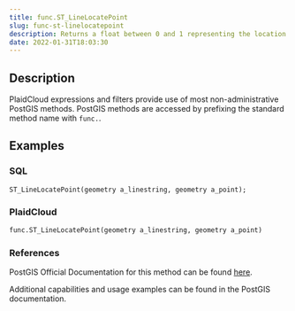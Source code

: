 ```yaml
---
title: func.ST_LineLocatePoint
slug: func-st-linelocatepoint
description: Returns a float between 0 and 1 representing the location of the closest point on LineString to the given Point
date: 2022-01-31T18:03:30
---
```



## Description


PlaidCloud expressions and filters provide use of most non-administrative PostGIS methods. PostGIS methods are accessed by prefixing the standard method name with `func.`.



## Examples


### SQL



```
ST_LineLocatePoint(geometry a_linestring, geometry a_point);
```


### PlaidCloud



```python
func.ST_LineLocatePoint(geometry a_linestring, geometry a_point)
```


### References


PostGIS Official Documentation for this method can be found [here](https://postgis.net/docs/manual-3.1/ST_LineLocatePoint.html).



Additional capabilities and usage examples can be found in the PostGIS documentation.


